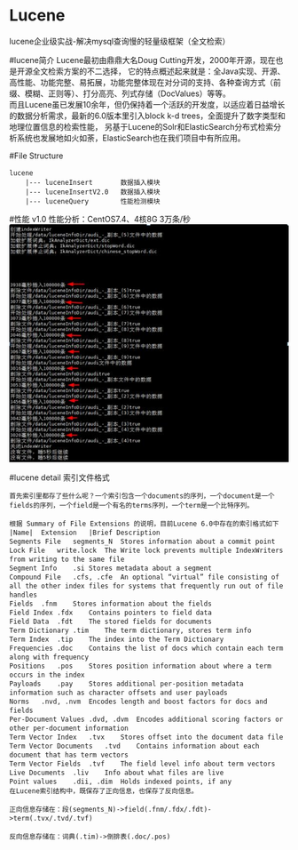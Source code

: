 # Lucene
lucene企业级实战-解决mysql查询慢的轻量级框架（全文检索）

#lucene简介
        Lucene最初由鼎鼎大名Doug Cutting开发，2000年开源，现在也是开源全文检索方案的不二选择，
    它的特点概述起来就是：全Java实现、开源、高性能、功能完整、易拓展，功能完整体现在对分词的支持、各种查询方式（前缀、模糊、正则等）、打分高亮、列式存储（DocValues）等等。   
    而且Lucene虽已发展10余年，但仍保持着一个活跃的开发度，以适应着日益增长的数据分析需求，最新的6.0版本里引入block k-d trees，全面提升了数字类型和地理位置信息的检索性能，
    另基于Lucene的Solr和ElasticSearch分布式检索分析系统也发展地如火如荼，ElasticSearch也在我们项目中有所应用。

#File Structure
````
lucene
    |--- luceneInsert       数据插入模块
    |--- luceneInsertV2.0   数据插入模块
    |--- luceneQuery        性能检测模块
````
#性能
v1.0 性能分析：CentOS7.4、4核8G 3万条/秒<br>
![v1.0](images/insert_v1.0.jpg)

#lucene detail
索引文件格式
```
首先索引里都存了些什么呢？一个索引包含一个documents的序列，一个document是一个fields的序列，一个field是一个有名的terms序列，一个term是一个比特序列。

根据 Summary of File Extensions 的说明，目前Lucene 6.0中存在的索引格式如下
|Name|	Extension	|Brief Description
Segments File	segments_N	Stores information about a commit point
Lock File	write.lock	The Write lock prevents multiple IndexWriters from writing to the same file
Segment Info	.si	Stores metadata about a segment
Compound File	.cfs, .cfe	An optional “virtual” file consisting of all the other index files for systems that frequently run out of file handles
Fields	.fnm	Stores information about the fields
Field Index	.fdx	Contains pointers to field data
Field Data	.fdt	The stored fields for documents
Term Dictionary	.tim	The term dictionary, stores term info
Term Index	.tip	The index into the Term Dictionary
Frequencies	.doc	Contains the list of docs which contain each term along with frequency
Positions	.pos	Stores position information about where a term occurs in the index
Payloads	.pay	Stores additional per-position metadata information such as character offsets and user payloads
Norms	.nvd, .nvm	Encodes length and boost factors for docs and fields
Per-Document Values	.dvd, .dvm	Encodes additional scoring factors or other per-document information
Term Vector Index	.tvx	Stores offset into the document data file
Term Vector Documents	.tvd	Contains information about each document that has term vectors
Term Vector Fields	.tvf	The field level info about term vectors
Live Documents	.liv	Info about what files are live
Point values	.dii, .dim	Holds indexed points, if any
在Lucene索引结构中，既保存了正向信息，也保存了反向信息。

正向信息存储在：段(segments_N)->field(.fnm/.fdx/.fdt)->term(.tvx/.tvd/.tvf)

反向信息存储在：词典(.tim)->倒排表(.doc/.pos)
````
